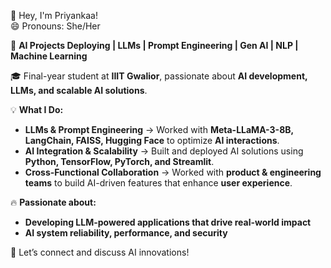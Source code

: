 <!---👋 Hey, it's Priyankaa! 
😄 Pronouns: She/Her
- 🔭 I’m currently a final year Student at IIIT Gwalior.
- 💬 Would Love to talk (Excel || SQL || Python || Machine Learning || Gen AI || Computer Vision ) 
- ⚡ I'm passionate about technology and management.
- ✨ I love to work as Team Member.
--->


  👋 Hey, I'm Priyankaa!  
😄 Pronouns: She/Her  

🚀 **AI Projects Deploying | LLMs | Prompt Engineering | Gen AI | NLP | Machine Learning**  

🎓 Final-year student at **IIIT Gwalior**, passionate about **AI development, LLMs, and scalable AI solutions**.  

💡 **What I Do:**  
- **LLMs & Prompt Engineering** → Worked with **Meta-LLaMA-3-8B, LangChain, FAISS, Hugging Face** to optimize **AI interactions**.  
- **AI Integration & Scalability** → Built and deployed AI solutions using **Python, TensorFlow, PyTorch, and Streamlit**.  
- **Cross-Functional Collaboration** → Worked with **product & engineering teams** to build AI-driven features that enhance **user experience**.  
 

🔥 **Passionate about:**  
- **Developing LLM-powered applications that drive real-world impact**  
- **AI system reliability, performance, and security**  
  

🤝 Let’s connect and discuss AI innovations!  


<!---
p21211/p21211 is a ✨ special ✨ repository because its `README.md` (this file) appears on your GitHub profile.
You can click the Preview link to take a look at your changes.
--->

